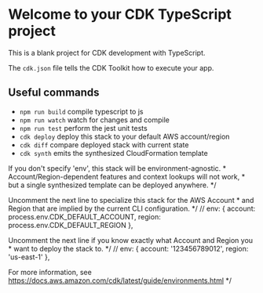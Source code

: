 # Welcome to your CDK TypeScript project

This is a blank project for CDK development with TypeScript.

The `cdk.json` file tells the CDK Toolkit how to execute your app.

## Useful commands

* `npm run build`   compile typescript to js
* `npm run watch`   watch for changes and compile
* `npm run test`    perform the jest unit tests
* `cdk deploy`      deploy this stack to your default AWS account/region
* `cdk diff`        compare deployed stack with current state
* `cdk synth`       emits the synthesized CloudFormation template

If you don't specify 'env', this stack will be environment-agnostic.
    * Account/Region-dependent features and context lookups will not work,
    * but a single synthesized template can be deployed anywhere. */

Uncomment the next line to specialize this stack for the AWS Account
    * and Region that are implied by the current CLI configuration. */
      // env: { account: process.env.CDK_DEFAULT_ACCOUNT, region: process.env.CDK_DEFAULT_REGION },

Uncomment the next line if you know exactly what Account and Region you
    * want to deploy the stack to. */
      // env: { account: '123456789012', region: 'us-east-1' },

For more information, see https://docs.aws.amazon.com/cdk/latest/guide/environments.html */
